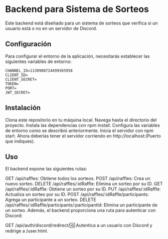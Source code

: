 # Backend para Sistema de Sorteos

Este backend está diseñado para un sistema de sorteos que verifica si un usuario está o no en un servidor de Discord.

## Configuración

Para configurar el entorno de la aplicación, necesitarás establecer las siguientes variables de entorno:

```env
CHANNEL_ID=1130900724499365958
CLIENT_ID=
CLIENT_SECRET=
TOKEN=
PORT=
JWT_SECRET=
```
## Instalación

Clona este repositorio en tu máquina local.
Navega hasta el directorio del proyecto.
Instala las dependencias con npm install.
Configura las variables de entorno como se describió anteriormente.
Inicia el servidor con npm start.
Ahora deberías tener el servidor corriendo en http://localhost:(Puerto que indiques).

## Uso


El backend expone las siguientes rutas:

GET /api/raffles: Obtiene todos los sorteos.
POST /api/raffles: Crea un nuevo sorteo.
DELETE /api/raffles/:idRaffle: Elimina un sorteo por su ID.
GET /api/raffles/:idRaffle: Obtiene un sorteo por su ID.
PUT /api/raffles/:idRaffle: Actualiza un sorteo por su ID.
POST /api/raffles/:idRaffle/participants: Agrega un participante a un sorteo.
DELETE /api/raffles/:idRaffle/participants/:participantId: Elimina un participante de un sorteo.
Además, el backend proporciona una ruta para autenticar con Discord:

GET /api/auth/discord/redirect/:id: Autentica a un usuario con Discord y redirige a /user.html.